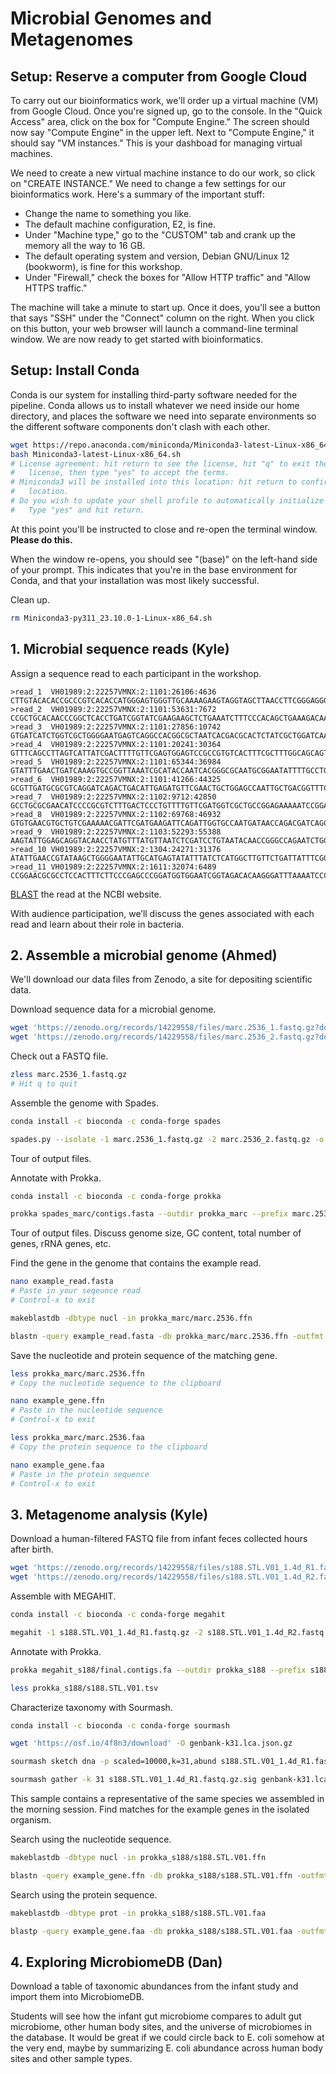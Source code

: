 # Microbial Genomes and Metagenomes

## Setup: Reserve a computer from Google Cloud

To carry out our bioinformatics work, we'll order up a virtual machine
(VM) from Google Cloud. Once you're signed up, go to the console. In
the "Quick Access" area, click on the box for "Compute Engine." The
screen should now say "Compute Engine" in the upper left. Next to
"Compute Engine," it should say "VM instances." This is your dashboad
for managing virtual machines.

We need to create a new virtual machine instance to do our work, so
click on "CREATE INSTANCE." We need to change a few settings for our
bioinformatics work. Here's a summary of the important stuff:

* Change the name to something you like.
* The default machine configuration, E2, is fine.
* Under "Machine type," go to the "CUSTOM" tab and crank up the
  memory all the way to 16 GB.
* The default operating system and version, Debian GNU/Linux 12 (bookworm),
  is fine for this workshop.
* Under "Firewall," check the boxes for "Allow HTTP traffic" and
  "Allow HTTPS traffic."

The machine will take a minute to start up. Once it does, you'll see a
button that says "SSH" under the "Connect" column on the right. When
you click on this button, your web browser will launch a command-line
terminal window. We are now ready to get started with bioinformatics.

## Setup: Install Conda

Conda is our system for installing third-party software needed for the
pipeline. Conda allows us to install whatever we need inside our home
directory, and places the software we need into separate environments
so the different software components don't clash with each other.

```bash
wget https://repo.anaconda.com/miniconda/Miniconda3-latest-Linux-x86_64.sh
bash Miniconda3-latest-Linux-x86_64.sh
# License agreement: hit return to see the license, hit "q" to exit the
#   license, then type "yes" to accept the terms.
# Miniconda3 will be installed into this location: hit return to confirm the
#   location.
# Do you wish to update your shell profile to automatically initialize conda?
#   Type "yes" and hit return.
```

At this point you'll be instructed to close and re-open the terminal
window. **Please do this.**

When the window re-opens, you should see "(base)" on the left-hand
side of your prompt. This indicates that you're in the base
environment for Conda, and that your installation was most likely
successful.

Clean up.

```bash
rm Miniconda3-py311_23.10.0-1-Linux-x86_64.sh
```

## 1. Microbial sequence reads (Kyle)

Assign a sequence read to each participant in the workshop.

```
>read_1  VH01989:2:22257VMNX:2:1101:26106:4636
CTTGTACACACCGCCCGTCACACCATGGGAGTGGGTTGCAAAAGAAGTAGGTAGCTTAACCTTCGGGAGGGCGCTTACCACTTTGTGATTCATGACTGGGGTGAAGTCGTAACAAGGTAACCGTAGGGGAACCTGCGGTTGGATCACCTCC
>read_2  VH01989:2:22257VMNX:2:1101:53631:7672
CCGCTGCACAACCCGGCTCACCTGATCGGTATCGAAGAAGCTCTGAAATCTTTCCCACAGCTGAAAGACAAAAACGTTGCTGTATTTGACACCGCGTTCCACCAGACTATGCCGGAAGAGTCTTACCTCTACGCCCTGCCGTACAACCTGT
>read_3  VH01989:2:22257VMNX:2:1101:27856:10742
GTGATCATCTGGTCGCTGGGGAATGAGTCAGGCCACGGCGCTAATCACGACGCACTCTATCGCTGGATCAAATCTGTCGATCCTTCCCGCCCGGTACAGTATGAAGGCGGCGGAGCCGACACCTCCGCAACCGATATTATTTGCCCGATGT
>read_4  VH01989:2:22257VMNX:2:1101:20241:30364
GTTTCAGCCTTAGTCATTATCGACTTTTGTTCGAGTGGAGTCCGCCGTGTCACTTTCGCTTTGGCAGCAGTGTCTTGCCCGATTGCAGGATGAGTTACCAGCCACAGAATTCAGTATGTGGATACGCCCATTGCAGGCGGAACTGAGCGAT
>read_5  VH01989:2:22257VMNX:2:1101:65344:36984
GTATTTGAACTGATCAAAGTGCCGGTTAAATCGCATACCAATCACGGGCGCAATGCGGAATATTTTGCCTGGGTGCAAAAACATTTACGTGAACACCCCGTCGATAGAGTCGTTGGATTTAATAAAATGCCGGGGCTGGACGTTTATTATG
>read_6  VH01989:2:22257VMNX:2:1101:41266:44325
GCGTTGATGCGCGTCAGGATCAGACTGACATTGAGATGTTCGAACTGCTGGAGCCAATTGCTGACGGTTTCCGTAACTATCGCGCTCGTCTGGACGTTTCCACCACCGAGTCACTGTTGATTGATAAAGCACAGCAACTGACGCTGACCGC
>read_7  VH01989:2:22257VMNX:2:1102:9712:42850
GCCTGCGCGAACATCCCCGCGTCTTTGACTCCCTGTTTTGTTCGATGGTCGCTGCCGGAGAAAAATCCGGACATCTCGACGTGGTGCTCAATCGCCTGGCGGATTACACCGAACAGCGGCAGCGTCTGAAATCACGCCTGCTGCAGGCCAT
>read_8  VH01989:2:22257VMNX:2:1102:69768:46932
GTGTGAACGTGCTGTCGAAAAACGATTCGATGAAGATTCAGATTGGTGCCAATGATAACCAGACGATCAGCATTGGCTTGCAACAAATCGACAGTACCACTTTGAATCTGAAAGGATTTACCGTGTCCGGCATGGCGGATTTCAGCGCGGC
>read_9  VH01989:2:22257VMNX:2:1103:52293:55388
AAGTATTGGAGCAGGTACAACCTATGTTTATGTTAATCTCGATCCTGTAATACAACCGGGCCAGAATCTGGTTGTAGACTTGTCTCAGCATATAAGTTGCTGGAATGATTACGGCGGCTGGTACGACACTGATCATATAAACCTGGTACAA
>read_10 VH01989:2:22257VMNX:2:1304:24271:31376
ATATTGAACCGTATAAGCTGGGGAATATTGCATGAGTATATTTATCTCATGGCTTGTTCTGATTATTTCGGTGGTCTGCGCCATTGGGATTATGCAAATTATTCATTCAGTAAAAAAGATTGAACGCTTTTTCACTGGCGAATAACAGCGC
>read_11 VH01989:2:22257VMNX:2:1611:32074:6489
CCGGAACGCGCCTCCACTTTCTTCCCGAGCCCGGATGGTGGAATCGGTAGACACAAGGGATTTAAAATCCCTCGGCGTTCGCGCTGTGCGGGTTCAAGTCCCGCTCCGGGTACCATGGGAAAGATAAGAATAAAATCAAAGCAATAAGCCT
```

[BLAST](https://blast.ncbi.nlm.nih.gov/Blast.cgi) the read at the NCBI
website.

With audience participation, we’ll discuss the genes associated with
each read and learn about their role in bacteria.

## 2. Assemble a microbial genome (Ahmed)

We'll download our data files from Zenodo, a site for depositing
scientific data.

Download sequence data for a microbial genome.

```bash
wget 'https://zenodo.org/records/14229558/files/marc.2536_1.fastq.gz?download=1' -O marc.2536_1.fastq.gz
wget 'https://zenodo.org/records/14229558/files/marc.2536_2.fastq.gz?download=1' -O marc.2536_2.fastq.gz
```

Check out a FASTQ file.

```bash
zless marc.2536_1.fastq.gz
# Hit q to quit
```

Assemble the genome with Spades.

```bash
conda install -c bioconda -c conda-forge spades
```

```bash
spades.py --isolate -1 marc.2536_1.fastq.gz -2 marc.2536_2.fastq.gz -o spades_marc
```

Tour of output files.

Annotate with Prokka.

```bash
conda install -c bioconda -c conda-forge prokka
```

```bash
prokka spades_marc/contigs.fasta --outdir prokka_marc --prefix marc.2536
```

Tour of output files. Discuss genome size, GC content, total number of
genes, rRNA genes, etc.

Find the gene in the genome that contains the example read.

```bash
nano example_read.fasta
# Paste in your seqeunce read
# Control-x to exit
```

```bash
makeblastdb -dbtype nucl -in prokka_marc/marc.2536.ffn
```

```bash
blastn -query example_read.fasta -db prokka_marc/marc.2536.ffn -outfmt 7
```

Save the nucleotide and protein sequence of the matching gene.

```bash
less prokka_marc/marc.2536.ffn
# Copy the nucleotide sequence to the clipboard
```

```bash
nano example_gene.ffn
# Paste in the nucleotide sequence
# Control-x to exit
```

```bash
less prokka_marc/marc.2536.faa
# Copy the protein sequence to the clipboard
```

```bash
nano example_gene.faa
# Paste in the protein sequence
# Control-x to exit
```

## 3. Metagenome analysis (Kyle)

Download a human-filtered FASTQ file from infant feces collected hours
after birth.

```bash
wget 'https://zenodo.org/records/14229558/files/s188.STL.V01_1.4d_R1.fastq.gz?download=1' -O s188.STL.V01_1.4d_R1.fastq.gz
wget 'https://zenodo.org/records/14229558/files/s188.STL.V01_1.4d_R2.fastq.gz?download=1' -O s188.STL.V01_1.4d_R2.fastq.gz
```

Assemble with MEGAHIT.

```bash
conda install -c bioconda -c conda-forge megahit
```

```bash
megahit -1 s188.STL.V01_1.4d_R1.fastq.gz -2 s188.STL.V01_1.4d_R2.fastq.gz -o megahit_s188
```

Annotate with Prokka.

```bash
prokka megahit_s188/final.contigs.fa --outdir prokka_s188 --prefix s188.STL.V01
```

```bash
less prokka_s188/s188.STL.V01.tsv
```

Characterize taxonomy with Sourmash.

```bash
conda install -c bioconda -c conda-forge sourmash
```

```bash
wget 'https://osf.io/4f8n3/download' -O genbank-k31.lca.json.gz
```

```bash
sourmash sketch dna -p scaled=10000,k=31,abund s188.STL.V01_1.4d_R1.fastq.gz --name-from-first
```

```bash
sourmash gather -k 31 s188.STL.V01_1.4d_R1.fastq.gz.sig genbank-k31.lca.json.gz
```

This sample contains a representative of the same species we assembled
in the morning session. Find matches for the example genes in the
isolated organism.

Search using the nucleotide sequence.

```bash
makeblastdb -dbtype nucl -in prokka_s188/s188.STL.V01.ffn
```

```bash
blastn -query example_gene.ffn -db prokka_s188/s188.STL.V01.ffn -outfmt 7
```

Search using the protein sequence.

```bash
makeblastdb -dbtype prot -in prokka_s188/s188.STL.V01.faa
```

```bash
blastp -query example_gene.faa -db prokka_s188/s188.STL.V01.faa -outfmt 7
```

## 4. Exploring MicrobiomeDB (Dan)

Download a table of taxonomic abundances from the infant study and
import them into MicrobiomeDB.

Students will see how the infant gut microbiome compares to adult gut
microbiome, other human body sites, and the universe of microbiomes in
the database. It would be great if we could circle back to E. coli
somehow at the very end, maybe by summarizing E. coli abundance across
human body sites and other sample types.
